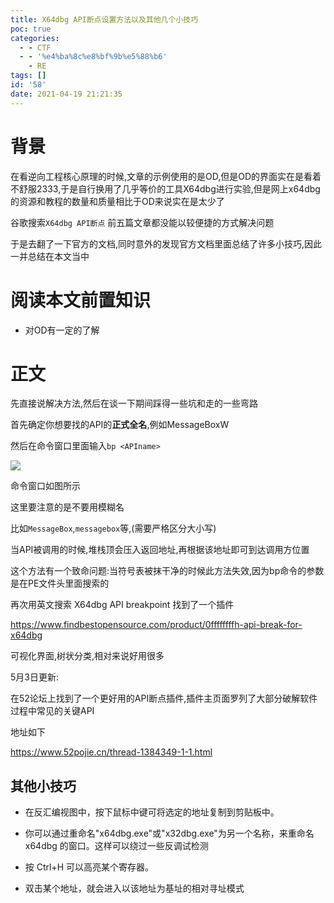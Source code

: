 ```yaml
---
title: X64dbg API断点设置方法以及其他几个小技巧
poc: true
categories:
  - - CTF
  - - '%e4%ba%8c%e8%bf%9b%e5%88%b6'
    - RE
tags: []
id: '58'
date: 2021-04-19 21:21:35
---
```


# 背景

在看逆向工程核心原理的时候,文章的示例使用的是OD,但是OD的界面实在是看着不舒服2333,于是自行换用了几乎等价的工具X64dbg进行实验,但是网上x64dbg的资源和教程的数量和质量相比于OD来说实在是太少了

谷歌搜索`X64dbg API断点` 前五篇文章都没能以较便捷的方式解决问题

于是去翻了一下官方的文档,同时意外的发现官方文档里面总结了许多小技巧,因此一并总结在本文当中

# 阅读本文前置知识

*   对OD有一定的了解

# 正文

先直接说解决方法,然后在谈一下期间踩得一些坑和走的一些弯路

首先确定你想要找的API的**正式全名**,例如MessageBoxW

然后在命令窗口里面输入`bp <APIname>`

![](https://www.ksroido.art/wp-content/uploads/2021/04/image-6-1024x576.png)

命令窗口如图所示

这里要注意的是不要用模糊名

比如`MessageBox`,`messagebox`等,(需要严格区分大小写)

当API被调用的时候,堆栈顶会压入返回地址,再根据该地址即可到达调用方位置

这个方法有一个致命问题:当符号表被抹干净的时候此方法失效,因为bp命令的参数是在PE文件头里面搜索的

再次用英文搜索 X64dbg API breakpoint 找到了一个插件

https://www.findbestopensource.com/product/0ffffffffh-api-break-for-x64dbg

可视化界面,树状分类,相对来说好用很多

5月3日更新:

在52论坛上找到了一个更好用的API断点插件,插件主页面罗列了大部分破解软件过程中常见的关键API

地址如下

https://www.52pojie.cn/thread-1384349-1-1.html

## 其他小技巧

*   在反汇编视图中，按下鼠标中键可将选定的地址复制到剪贴板中。
*   你可以通过重命名"x64dbg.exe"或"x32dbg.exe"为另一个名称，来重命名 x64dbg 的窗口。这样可以绕过一些反调试检测

*   按 Ctrl+H 可以高亮某个寄存器。
*   双击某个地址，就会进入以该地址为基址的相对寻址模式